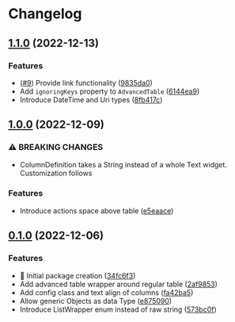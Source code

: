 # Changelog

## [1.1.0](https://github.com/jksevend/advanced_table/compare/advanced_table-v1.0.0...advanced_table-v1.1.0) (2022-12-13)


### Features

* ([#9](https://github.com/jksevend/advanced_table/issues/9)) Provide link functionality ([9835da0](https://github.com/jksevend/advanced_table/commit/9835da06d417d4322a1ac2a43544f850c9f49694))
* Add ``ignoringKeys`` property to ``AdvancedTable`` ([6144ea9](https://github.com/jksevend/advanced_table/commit/6144ea9b6bd8ccb3a9870bacdd29706e1de20269))
* Introduce DateTime and Uri types ([8fb417c](https://github.com/jksevend/advanced_table/commit/8fb417c9a33aef2204936114e5985ae55b138f4c))

## [1.0.0](https://github.com/jksevend/advanced_table/compare/advanced_table-v0.1.0...advanced_table-v1.0.0) (2022-12-09)


### ⚠ BREAKING CHANGES

* ColumnDefinition takes a String instead of a whole Text widget. Customization follows

### Features

* Introduce actions space above table ([e5eaace](https://github.com/jksevend/advanced_table/commit/e5eaace2aa40dc08e2aa1cc1602a562dd35646d1))

## [0.1.0](https://github.com/jksevend/advanced_table/compare/advanced_table-v0.0.1...advanced_table-v0.1.0) (2022-12-06)


### Features

* :tada: Initial package creation ([34fc6f3](https://github.com/jksevend/advanced_table/commit/34fc6f30a2dced0e9d72f66b9a21789dad6cd64a))
* Add advanced table wrapper around regular table ([2af9853](https://github.com/jksevend/advanced_table/commit/2af985357c8916dfa574326cb3a70c4eeb61951c))
* Add config class and text align of columns ([fa42ba5](https://github.com/jksevend/advanced_table/commit/fa42ba56e05f93f19c4598ec7f26cb49dc7d7535))
* Allow generic Objects as data Type ([e875090](https://github.com/jksevend/advanced_table/commit/e87509093fdb3900cb895366a4b377b912d9aaa0))
* Introduce ListWrapper enum instead of raw string ([573bc0f](https://github.com/jksevend/advanced_table/commit/573bc0f12a02557963e17a47f6f9be5bc484539a))
